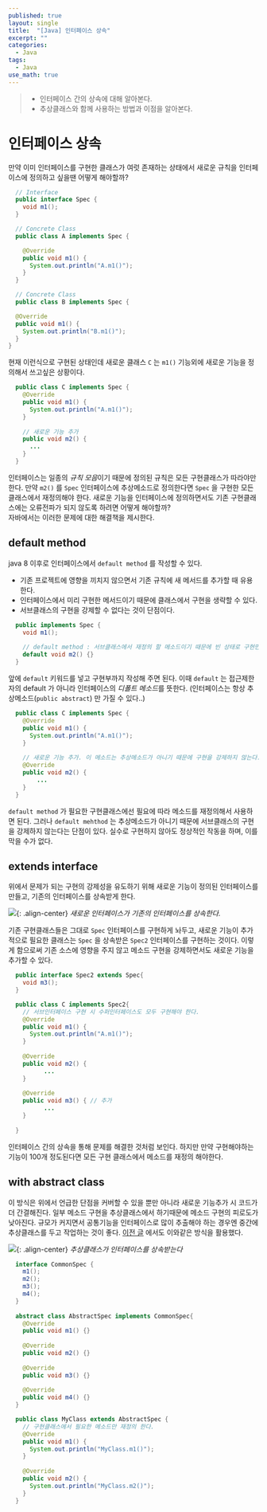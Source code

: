 ```yaml
---
published: true
layout: single
title:  "[Java] 인터페이스 상속"
excerpt: ""
categories:
  - Java
tags:
  - Java
use_math: true
---
```

> - 인터페이스 간의 상속에 대해 알아본다.
> - 추상클래스와 함께 사용하는 방법과 이점을 알아본다.

# 인터페이스 상속
만약 이미 인터페이스를 구현한 클래스가 여럿 존재하는 상태에서 새로운 규칙을 인터페이스에 정의하고 싶을땐 어떻게 해야할까?

```java
  // Interface
  public interface Spec {
    void m1();
  }
```
```java
  // Concrete Class
  public class A implements Spec {

    @Override
    public void m1() {
      System.out.println("A.m1()");
    }
  }
```
```java
  // Concrete Class
  public class B implements Spec {

  @Override
  public void m1() {
    System.out.println("B.m1()");
  }
}
```
현재 이런식으로 구현된 상태인데 새로운 클래스 `C` 는 `m1()` 기능외에 새로운 기능을 정의해서 쓰고싶은 상황이다.
```java
  public class C implements Spec {
    @Override
    public void m1() {
      System.out.println("A.m1()");
    }
    
    // 새로운 기능 추가
    public void m2() {
      ...
    }
  }
```
인터페이스는 일종의 *규칙 모음*이기 때문에 정의된 규칙은 모든 구현클래스가 따라야만 한다. 
만약 `m2()` 를 `Spec` 인터페이스에 추상메소드로 정의한다면 `Spec` 을 구현한 모든 클래스에서 재정의해야 한다. 
새로운 기능을 인터페이스에 정의하면서도 기존 구현클래스에는 오류전파가 되지 않도록 하려면 어떻게 해야할까?   
자바에서는 이러한 문제에 대한 해결책을 제시한다.

## default method
java 8 이후로 인터페이스에서 `default method` 를 작성할 수 있다.
- 기존 프로젝트에 영향을 끼치지 않으면서 기존 규칙에 새 메서드를 추가할 때 유용한다.
- 인터페이스에서 미리 구현한 메서드이기 때문에 클래스에서 구현을 생략할 수 있다.
- 서브클래스의 구현을 강제할 수 없다는 것이 단점이다.

```java
  public implements Spec {
    void m1();
    
    // default method : 서브클래스에서 재정의 할 메소드이기 때문에 빈 상태로 구현만 해둔다.
    default void m2() {}
  }
```
앞에 `default` 키워드를 넣고 구현부까지 작성해 주면 된다. 
이때 `default` 는 접근제한자의 default 가 아니라 인터페이스의 *디폴트 메소드*를 뜻한다. (인터페이스는 항상 추상메소드(`public abstract`) 만 가질 수 있다..)

```java
  public class C implements Spec {
    @Override
    public void m1() {
      System.out.println("A.m1()");
    }
  
    // 새로운 기능 추가. 이 메소드는 추상메소드가 아니기 때문에 구현을 강제하지 않는다.
    @Override
    public void m2() {
        ...
    }
  }
```
`default method` 가 필요한 구현클래스에선 필요에 따라 메소드를 재정의해서 사용하면 된다. 
그러나 `default mehthod` 는 추상메소드가 아니기 때문에 서브클래스의 구현을 강제하지 않는다는 단점이 있다. 실수로 구현하지 않아도 정상적인 작동을 하며, 이를 막을 수가 없다.

## extends interface
위에서 문제가 되는 구현의 강제성을 유도하기 위해 새로운 기능이 정의된 인터페이스를 만들고, 기존의 인터페이스를 상속받게 한다.

![](/assets/images/20231220/interface-extends.png){: .align-center}
*새로운 인터페이스가 기존의 인터페이스를 상속한다.*

기존 구현클래스들은 그대로 `Spec` 인터페이스를 구현하게 놔두고, 새로운 기능이 추가적으로 필요한 클래스는 `Spec` 을 상속받은 `Spec2` 인터페이스를 구현하는 것이다.
이렇게 함으로써 기존 소스에 영향을 주지 않고 메소드 구현을 강제하면서도 새로운 기능을 추가할 수 있다.

```java
  public interface Spec2 extends Spec{
    void m3();
  }
```
```java
  public class C implements Spec2{
    // 서브인터페이스 구현 시 수퍼인터페이스도 모두 구현해야 한다.
    @Override
    public void m1() {
      System.out.println("A.m1()");
    }
    
    @Override
    public void m2() {
          ...
    }
  
    @Override
    public void m3() { // 추가
          ...
    }
    
  }
```
인터페이스 간의 상속을 통해 문제를 해결한 것처럼 보인다. 하지만 만약 구현해야하는 기능이 100개 정도된다면 모든 구현 클래스에서 메소드를 재정의 해야한다.

## with abstract class
이 방식은 위에서 언급한 단점을 커버할 수 있을 뿐만 아니라 새로운 기능추가 시 코드가 더 간결해진다. 일부 메소드 구현을 추상클래스에서 하기때문에 메소드 구현의 피로도가 낮아진다.
규모가 커지면서 공통기능을 인터페이스로 많이 추출해야 하는 경우엔 중간에 추상클래스를 두고 작업하는 것이 좋다.
[이전 글](https://zhtmr.github.io/java/abstract-class/) 에서도 이와같은 방식을 활용했다.

![](/assets/images/20231220/interface-with-abstract.png){: .align-center}
*추상클래스가 인터페이스를 상속받는다*

```java
  interface CommonSpec {
    m1();
    m2();
    m3();
    m4();
  }
  
  abstract class AbstractSpec implements CommonSpec{
    @Override
    public void m1() {}
    
    @Override
    public void m2() {}
    
    @Override
    public void m3() {}
    
    @Override
    public void m4() {}
  }
```

```java
  public class MyClass extends AbstractSpec {
    // 구현클래스에서 필요한 메소드만 재정의 한다.
    @Override
    public void m1() {
      System.out.println("MyClass.m1()");
    }
    
    @Override
    public void m2() {
      System.out.println("MyClass.m2()");
    }
  } 
```